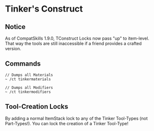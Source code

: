 # Tinker's Construct

## Notice

As of CompatSkills 1.9.0, TConstruct Locks now pass "up" to item-level. That way the tools are still inaccessible if a friend provides a crafted version.

## Commands

    // Dumps all Materials
    ~ /ct tinkermaterials
    
    // Dumps all Modifiers
    ~ /ct tinkermodifiers
    

## Tool-Creation Locks

By adding a normal ItemStack lock to any of the Tinker Tool-Types (not Part-Types!). You can lock the creation of a Tinker Tool-Type!